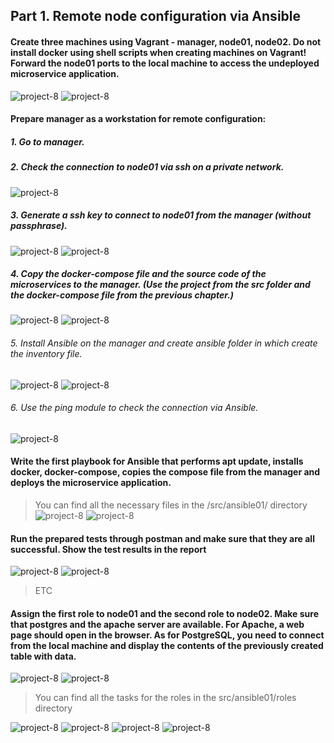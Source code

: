 ## Part 1. Remote node configuration via Ansible

#### Create three machines using Vagrant - manager, node01, node02. Do not install docker using shell scripts when creating machines on Vagrant! Forward the node01 ports to the local machine to access the undeployed microservice application.
![project-8](./src/images/part_1/1.1.png)
![project-8](./src/images/part_1/1.2.png)

#### Prepare manager as a workstation for remote configuration:
##### 1. Go to manager.
##### 2. Check the connection to node01 via ssh on a private network.
![project-8](./src/images/part_2/2.1.png)
##### 3. Generate a ssh key to connect to node01 from the manager (without passphrase).
![project-8](./src/images/part_2/2.2.png)
![project-8](./src/images/part_2/2.2.1.png)
##### 4. Copy the docker-compose file and the source code of the microservices to the manager. (Use the project from the src folder and the docker-compose file from the previous chapter.)
![project-8](./src/images/part_2/2.3.png)
![project-8](./src/images/part_2/2.4.png)
###### 5. Install Ansible on the manager and create ansible folder in which create the inventory file.
![project-8](./src/images/part_2/2.5.png)
![project-8](./src/images/part_2/2.6.png)
###### 6. Use the ping module to check the connection via Ansible.
![project-8](./src/images/part_2/2.7.png)


#### Write the first playbook for Ansible that performs apt update, installs docker, docker-compose, copies the compose file from the manager and deploys the microservice application.
> You can find all the necessary files in the /src/ansible01/ directory
![project-8](./src/images/part_3/3.1.png)
![project-8](./src/images/part_3/3.2.png)

#### Run the prepared tests through postman and make sure that they are all successful. Show the test results in the report
![project-8](./src/images/part_3/3.3.png)
![project-8](./src/images/part_3/3.4.png)
> ETC 

#### Assign the first role to node01 and the second role to node02. Make sure that postgres and the apache server are available. For Apache, a web page should open in the browser. As for PostgreSQL, you need to connect from the local machine and display the contents of the previously created table with data.
![project-8](./src/images/part_3/3.4.9.png)
![project-8](./src/images/part_3/3.5.png)

> You can find all the tasks for the roles in the src/ansible01/roles directory

![project-8](./src/images/part_3/3.6.png)
![project-8](./src/images/part_3/3.7.png)
![project-8](./src/images/part_3/3.8.png)
![project-8](./src/images/part_3/3.9.png)
